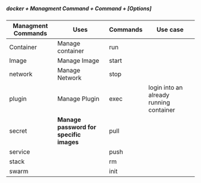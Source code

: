 
 ##### docker + Managment Command + Command + [Options]

| **Managment Commands** | **Uses**                                | **Commands** | **Use case**                                |
| ---------------------- | --------------------------------------- | ------------ | ------------------------------------------- |
| Container              | Manage container                        | run          |                                             |
| Image                  | Manage Image                            | start        |                                             |
| network                | Manage Network                          | stop         |                                             |
| plugin                 | Manage Plugin                           | exec         | login into an already running container |
| secret                 |**Manage password for specific images** | pull         |                                             |
| service                |                                         | push         |                                             |
| stack                  |                                         | rm           |                                             |
| swarm                  |                                         | init         |                                             |                                        |
